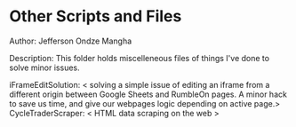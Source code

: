 # Other Scripts and Files

Author: Jefferson Ondze Mangha

Description: This folder holds miscelleneous files of things I've done to solve minor issues.

iFrameEditSolution: < solving a simple issue of editing an iframe from a different origin between Google Sheets and RumbleOn pages.
  A minor hack to save us time, and give our webpages logic depending on active page.>
CycleTraderScraper: < HTML data scraping on the web >
